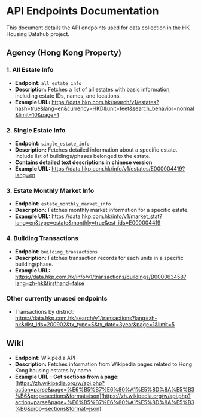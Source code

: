 # API Endpoints Documentation

This document details the API endpoints used for data collection in the HK Housing Datahub project.

## Agency (Hong Kong Property)

### 1. All Estate Info
- **Endpoint:** `all_estate_info`
- **Description:** Fetches a list of all estates with basic information, including estate IDs, names, and locations.
- **Example URL:** https://data.hkp.com.hk/search/v1/estates?hash=true&lang=en&currency=HKD&unit=feet&search_behavior=normal&limit=10&page=1

### 2. Single Estate Info
- **Endpoint:** `single_estate_info`
- **Description:** Fetches detailed information about a specific estate. Include list of buildings/phases belonged to the estate.
- **Contains detailed text descriptions in chinese version**
- **Example URL:** https://data.hkp.com.hk/info/v1/estates/E000004419?lang=en

### 3. Estate Monthly Market Info
- **Endpoint:** `estate_monthly_market_info`
- **Description:** Fetches monthly market information for a specific estate.
- **Example URL:** https://data.hkp.com.hk/info/v1/market_stat?lang=en&type=estate&monthly=true&est_ids=E000004419

### 4. Building Transactions
- **Endpoint:** `building_transactions`
- **Description:** Fetches transaction records for each units in a specific building/phase.
- **Example URL:** https://data.hkp.com.hk/info/v1/transactions/buildings/B000063458?lang=zh-hk&firsthand=false

### Other currently unused endpoints
- Transactions by district: https://data.hkp.com.hk/search/v1/transactions?lang=zh-hk&dist_ids=200902&tx_type=S&tx_date=3year&page=1&limit=5

## Wiki

- **Endpoint:** Wikipedia API
- **Description:** Fetches information from Wikipedia pages related to Hong Kong housing estates by name.
- **Example URL - Get sections from a page:** [https://zh.wikipedia.org/w/api.php?action=parse&page=%E6%B5%B7%E6%80%A1%E5%8D%8A%E5%B3%B6&prop=sections&format=json](https://zh.wikipedia.org/w/api.php?action=parse&page=%E6%B5%B7%E6%80%A1%E5%8D%8A%E5%B3%B6&prop=sections&format=json)